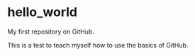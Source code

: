 # hello_world
My first repository on GitHub.

This is a test to teach myself how to use the basics of GitHub.
